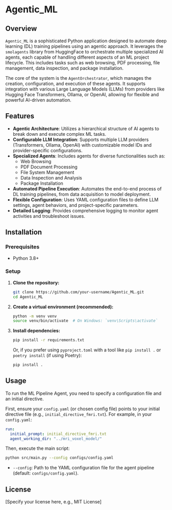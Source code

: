 # Agentic_ML

## Overview
`Agentic_ML` is a sophisticated Python application designed to automate deep learning (DL) training pipelines using an agentic approach. It leverages the `smolagents` library from HuggingFace to orchestrate multiple specialized AI agents, each capable of handling different aspects of an ML project lifecycle. This includes tasks such as web browsing, PDF processing, file management, data inspection, and package installation.

The core of the system is the `AgentOrchestrator`, which manages the creation, configuration, and execution of these agents. It supports integration with various Large Language Models (LLMs) from providers like Hugging Face Transformers, Ollama, or OpenAI, allowing for flexible and powerful AI-driven automation.

## Features
- **Agentic Architecture**: Utilizes a hierarchical structure of AI agents to break down and execute complex ML tasks.
- **Configurable LLM Integration**: Supports multiple LLM providers (Transformers, Ollama, OpenAI) with customizable model IDs and provider-specific configurations.
- **Specialized Agents**: Includes agents for diverse functionalities such as:
    - Web Browsing
    - PDF Document Processing
    - File System Management
    - Data Inspection and Analysis
    - Package Installation
- **Automated Pipeline Execution**: Automates the end-to-end process of DL training pipelines, from data acquisition to model deployment.
- **Flexible Configuration**: Uses YAML configuration files to define LLM settings, agent behaviors, and project-specific parameters.
- **Detailed Logging**: Provides comprehensive logging to monitor agent activities and troubleshoot issues.

## Installation

### Prerequisites
- Python 3.8+

### Setup
1. **Clone the repository:**
   ```bash
   git clone https://github.com/your-username/Agentic_ML.git
   cd Agentic_ML
   ```

2. **Create a virtual environment (recommended):**
   ```bash
   python -m venv venv
   source venv/bin/activate  # On Windows: `venv\Scripts\activate`
   ```

3. **Install dependencies:**
   ```bash
   pip install -r requirements.txt
   ```
   Or, if you prefer using `pyproject.toml` with a tool like `pip install .` or `poetry install` (if using Poetry):
   ```bash
   pip install .
   ```

## Usage

To run the ML Pipeline Agent, you need to specify a configuration file and an initial directive.

First, ensure your `config.yaml` (or chosen config file) points to your initial directive file (e.g., `initial_directive_fmri.txt`). For example, in your `config.yaml`:

```yaml
run:
  initial_prompt: initial_directive_fmri.txt
  agent_working_dir: "../mri_voxel_model/"
```

Then, execute the main script:

```bash
python src/main.py --config configs/config.yaml
```

- `--config`: Path to the YAML configuration file for the agent pipeline (default: `configs/config.yaml`).

## License
[Specify your license here, e.g., MIT License]
